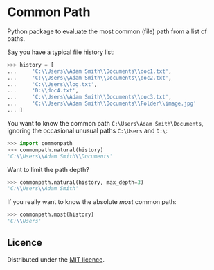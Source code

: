 # Common Path

Python package to evaluate the most common (file) path from a list of paths.

Say you have a typical file history list:

```python
>>> history = [
...     'C:\\Users\\Adam Smith\\Documents\\doc1.txt',
...     'C:\\Users\\Adam Smith\\Documents\\doc2.txt',
...     'C:\\Users\\log.txt',
...     'D:\\doc4.txt',
...     'C:\\Users\\Adam Smith\\Documents\\doc3.txt',
...     'C:\\Users\\Adam Smith\\Documents\\Folder\\image.jpg'
... ]
```

You want to know the common path `C:\Users\Adam Smith\Documents`, ignoring the occasional unusual paths `C:\Users` and 
`D:\`:

```python
>>> import commonpath
>>> commonpath.natural(history)
'C:\\Users\\Adam Smith\\Documents'
```

Want to limit the path depth?

```python
>>> commonpath.natural(history, max_depth=3)
'C:\\Users\\Adam Smith'
```

If you really want to know the absolute *most* common path:

```python
>>> commonpath.most(history)
'C:\\Users'
```

## Licence

Distributed under the [MIT licence](LICENSE).
